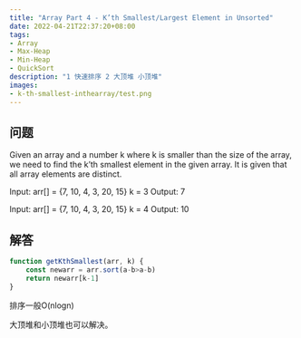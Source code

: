 ```yaml
---
title: "Array Part 4 - K’th Smallest/Largest Element in Unsorted"
date: 2022-04-21T22:37:20+08:00
tags:
- Array
- Max-Heap
- Min-Heap
- QuickSort
description: "1 快速排序 2 大顶堆 小顶堆"
images:
- k-th-smallest-inthearray/test.png
---
```


## 问题
    
Given an array and a number k where k is smaller than the size of the array, we need to find the k’th smallest element in the given array. It is given that all array elements are distinct.

Input: arr[] = {7, 10, 4, 3, 20, 15} 
k = 3 
Output: 7

Input: arr[] = {7, 10, 4, 3, 20, 15} 
k = 4 
Output: 10 

## 解答

```ts
function getKthSmallest(arr, k) {
    const newarr = arr.sort(a-b>a-b)
    return newarr[k-1]
}
```

排序一般O(nlogn)

大顶堆和小顶堆也可以解决。
